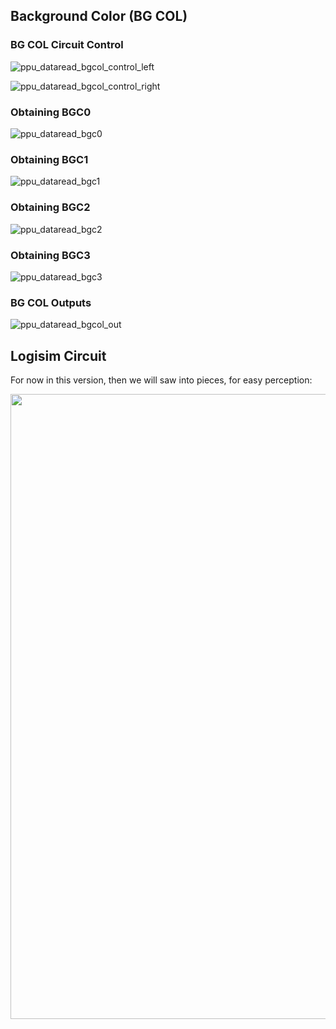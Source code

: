 ## Background Color (BG COL)

### BG COL Circuit Control

![ppu_dataread_bgcol_control_left](/BreakingNESWiki/imgstore/ppu/ppu_dataread_bgcol_control_left.jpg)

![ppu_dataread_bgcol_control_right](/BreakingNESWiki/imgstore/ppu/ppu_dataread_bgcol_control_right.jpg)

### Obtaining BGC0

![ppu_dataread_bgc0](/BreakingNESWiki/imgstore/ppu/ppu_dataread_bgc0.jpg)

### Obtaining BGC1

![ppu_dataread_bgc1](/BreakingNESWiki/imgstore/ppu/ppu_dataread_bgc1.jpg)

### Obtaining BGC2

![ppu_dataread_bgc2](/BreakingNESWiki/imgstore/ppu/ppu_dataread_bgc2.jpg)

### Obtaining BGC3

![ppu_dataread_bgc3](/BreakingNESWiki/imgstore/ppu/ppu_dataread_bgc3.jpg)

### BG COL Outputs

![ppu_dataread_bgcol_out](/BreakingNESWiki/imgstore/ppu/ppu_dataread_bgcol_out.jpg)

## Logisim Circuit

For now in this version, then we will saw into pieces, for easy perception:

<img src="/BreakingNESWiki/imgstore/ppu_logisim_bgcol.jpg" width="1000px">

